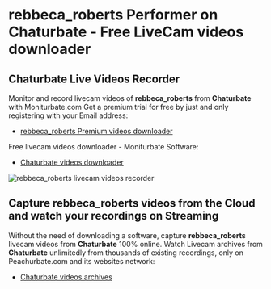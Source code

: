 # rebbeca_roberts Performer on Chaturbate - Free LiveCam videos downloader

## Chaturbate Live Videos Recorder

Monitor and record livecam videos of **rebbeca_roberts** from **Chaturbate** with Moniturbate.com
Get a premium trial for free by just and only registering with your Email address:
* [rebbeca_roberts Premium videos downloader](https://moniturbate.com/request-demo-licence-key.html)

Free livecam videos downloader - Moniturbate Software:
* [Chaturbate videos downloader](https://moniturbate.com/moniturbate-download-software.html)

![rebbeca_roberts livecam videos recorder](https://peachurnet.com/templates/moniturbate-software.png)


## Capture rebbeca_roberts videos from the Cloud and watch your recordings on Streaming

Without the need of downloading a software, capture **rebbeca_roberts** livecam videos from **Chaturbate** 100% online.
Watch Livecam archives from **Chaturbate** unlimitedly from thousands of existing recordings, only on Peachurbate.com and its websites network:
* [Chaturbate videos archives](https://peachurnet.com/)
